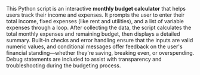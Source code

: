This Python script is an interactive **monthly budget calculator** that helps users track their income and expenses. It prompts the user to enter their total income, fixed expenses (like rent and utilities), and a list of variable expenses through a loop. After collecting the data, the script calculates the total monthly expenses and remaining budget, then displays a detailed summary. Built-in checks and error handling ensure that the inputs are valid numeric values, and conditional messages offer feedback on the user's financial standing—whether they're saving, breaking even, or overspending. Debug statements are included to assist with transparency and troubleshooting during the budgeting process.
